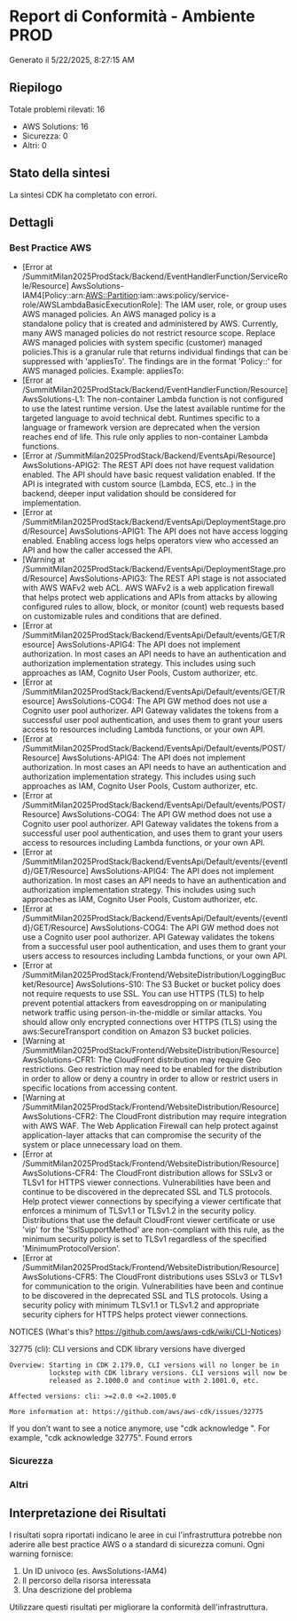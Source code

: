 # Report di Conformità - Ambiente PROD

Generato il 5/22/2025, 8:27:15 AM

## Riepilogo

Totale problemi rilevati: 16
- AWS Solutions: 16
- Sicurezza: 0
- Altri: 0

## Stato della sintesi

La sintesi CDK ha completato con errori.

## Dettagli

### Best Practice AWS
- [Error at /SummitMilan2025ProdStack/Backend/EventHandlerFunction/ServiceRole/Resource] AwsSolutions-IAM4[Policy::arn:<AWS::Partition>:iam::aws:policy/service-role/AWSLambdaBasicExecutionRole]: The IAM user, role, or group uses AWS managed policies. An AWS managed policy is a standalone policy that is created and administered by AWS. Currently, many AWS managed policies do not restrict resource scope. Replace AWS managed policies with system specific (customer) managed policies.This is a granular rule that returns individual findings that can be suppressed with 'appliesTo'. The findings are in the format 'Policy::<policy>' for AWS managed policies. Example: appliesTo:
- [Error at /SummitMilan2025ProdStack/Backend/EventHandlerFunction/Resource] AwsSolutions-L1: The non-container Lambda function is not configured to use the latest runtime version. Use the latest available runtime for the targeted language to avoid technical debt. Runtimes specific to a language or framework version are deprecated when the version reaches end of life. This rule only applies to non-container Lambda functions.
- [Error at /SummitMilan2025ProdStack/Backend/EventsApi/Resource] AwsSolutions-APIG2: The REST API does not have request validation enabled. The API should have basic request validation enabled. If the API is integrated with custom source (Lambda, ECS, etc..) in the backend, deeper input validation should be considered for implementation.
- [Error at /SummitMilan2025ProdStack/Backend/EventsApi/DeploymentStage.prod/Resource] AwsSolutions-APIG1: The API does not have access logging enabled. Enabling access logs helps operators view who accessed an API and how the caller accessed the API.
- [Warning at /SummitMilan2025ProdStack/Backend/EventsApi/DeploymentStage.prod/Resource] AwsSolutions-APIG3: The REST API stage is not associated with AWS WAFv2 web ACL. AWS WAFv2 is a web application firewall that helps protect web applications and APIs from attacks by allowing configured rules to allow, block, or monitor (count) web requests based on customizable rules and conditions that are defined.
- [Error at /SummitMilan2025ProdStack/Backend/EventsApi/Default/events/GET/Resource] AwsSolutions-APIG4: The API does not implement authorization. In most cases an API needs to have an authentication and authorization implementation strategy. This includes using such approaches as IAM, Cognito User Pools, Custom authorizer, etc.
- [Error at /SummitMilan2025ProdStack/Backend/EventsApi/Default/events/GET/Resource] AwsSolutions-COG4: The API GW method does not use a Cognito user pool authorizer. API Gateway validates the tokens from a successful user pool authentication, and uses them to grant your users access to resources including Lambda functions, or your own API.
- [Error at /SummitMilan2025ProdStack/Backend/EventsApi/Default/events/POST/Resource] AwsSolutions-APIG4: The API does not implement authorization. In most cases an API needs to have an authentication and authorization implementation strategy. This includes using such approaches as IAM, Cognito User Pools, Custom authorizer, etc.
- [Error at /SummitMilan2025ProdStack/Backend/EventsApi/Default/events/POST/Resource] AwsSolutions-COG4: The API GW method does not use a Cognito user pool authorizer. API Gateway validates the tokens from a successful user pool authentication, and uses them to grant your users access to resources including Lambda functions, or your own API.
- [Error at /SummitMilan2025ProdStack/Backend/EventsApi/Default/events/{eventId}/GET/Resource] AwsSolutions-APIG4: The API does not implement authorization. In most cases an API needs to have an authentication and authorization implementation strategy. This includes using such approaches as IAM, Cognito User Pools, Custom authorizer, etc.
- [Error at /SummitMilan2025ProdStack/Backend/EventsApi/Default/events/{eventId}/GET/Resource] AwsSolutions-COG4: The API GW method does not use a Cognito user pool authorizer. API Gateway validates the tokens from a successful user pool authentication, and uses them to grant your users access to resources including Lambda functions, or your own API.
- [Error at /SummitMilan2025ProdStack/Frontend/WebsiteDistribution/LoggingBucket/Resource] AwsSolutions-S10: The S3 Bucket or bucket policy does not require requests to use SSL. You can use HTTPS (TLS) to help prevent potential attackers from eavesdropping on or manipulating network traffic using person-in-the-middle or similar attacks. You should allow only encrypted connections over HTTPS (TLS) using the aws:SecureTransport condition on Amazon S3 bucket policies.
- [Warning at /SummitMilan2025ProdStack/Frontend/WebsiteDistribution/Resource] AwsSolutions-CFR1: The CloudFront distribution may require Geo restrictions. Geo restriction may need to be enabled for the distribution in order to allow or deny a country in order to allow or restrict users in specific locations from accessing content.
- [Warning at /SummitMilan2025ProdStack/Frontend/WebsiteDistribution/Resource] AwsSolutions-CFR2: The CloudFront distribution may require integration with AWS WAF. The Web Application Firewall can help protect against application-layer attacks that can compromise the security of the system or place unnecessary load on them.
- [Error at /SummitMilan2025ProdStack/Frontend/WebsiteDistribution/Resource] AwsSolutions-CFR4: The CloudFront distribution allows for SSLv3 or TLSv1 for HTTPS viewer connections. Vulnerabilities have been and continue to be discovered in the deprecated SSL and TLS protocols. Help protect viewer connections by specifying a viewer certificate that enforces a minimum of TLSv1.1 or TLSv1.2 in the security policy. Distributions that use the default CloudFront viewer certificate or use 'vip' for the 'SslSupportMethod' are non-compliant with this rule, as the minimum security policy is set to TLSv1 regardless of the specified 'MinimumProtocolVersion'.
- [Error at /SummitMilan2025ProdStack/Frontend/WebsiteDistribution/Resource] AwsSolutions-CFR5: The CloudFront distributions uses SSLv3 or TLSv1 for communication to the origin. Vulnerabilities have been and continue to be discovered in the deprecated SSL and TLS protocols. Using a security policy with minimum TLSv1.1 or TLSv1.2 and appropriate security ciphers for HTTPS helps protect viewer connections.


NOTICES         (What's this? https://github.com/aws/aws-cdk/wiki/CLI-Notices)

32775	(cli): CLI versions and CDK library versions have diverged

	Overview: Starting in CDK 2.179.0, CLI versions will no longer be in
	          lockstep with CDK library versions. CLI versions will now be
	          released as 2.1000.0 and continue with 2.1001.0, etc.

	Affected versions: cli: >=2.0.0 <=2.1005.0

	More information at: https://github.com/aws/aws-cdk/issues/32775


If you don’t want to see a notice anymore, use "cdk acknowledge <id>". For example, "cdk acknowledge 32775".
Found errors

### Sicurezza

### Altri

## Interpretazione dei Risultati

I risultati sopra riportati indicano le aree in cui l'infrastruttura potrebbe non aderire alle best practice AWS o a standard di sicurezza comuni. Ogni warning fornisce:
1. Un ID univoco (es. AwsSolutions-IAM4)
2. Il percorso della risorsa interessata
3. Una descrizione del problema

Utilizzare questi risultati per migliorare la conformità dell'infrastruttura.